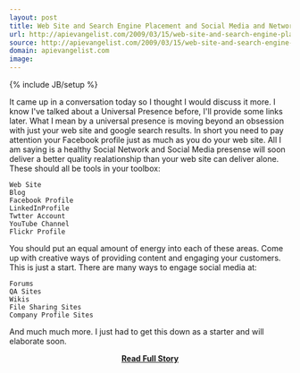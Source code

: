 ```yaml
---
layout: post
title: Web Site and Search Engine Placement and Social Media and Network Presence
url: http://apievangelist.com/2009/03/15/web-site-and-search-engine-placement-and-social-media-and-network-presence/
source: http://apievangelist.com/2009/03/15/web-site-and-search-engine-placement-and-social-media-and-network-presence/
domain: apievangelist.com
image: 
---
```

{% include JB/setup %}<p>It came up in a conversation today so I thought I would discuss it more. I know I've talked about a Universal Presence before, I'll provide some links later.
What I mean by a universal presence is moving beyond an obsession with just your web site and google search results.
In short you need to pay attention your Facebook profile just as much as you do your web site. All I am saying is a healthy Social Network and Social Media presense will soon deliver a better quality realationship than your web site can deliver alone.
These should all be tools in your toolbox:

	Web Site
	Blog
	Facebook Profile
	LinkedInProfile
	Twtter Account
	YouTube Channel
	Flickr Profile

You should put an equal amount of energy into each of these areas. Come up with creative ways of providing content and engaging your customers.
This is just a start. There are many ways to engage social media at:

	Forums
	QA Sites
	Wikis
	File Sharing Sites
	Company Profile Sites

And much much more. I just had to get this down as a starter and will elaborate soon.</p>
<center><p><a href="http://apievangelist.com/2009/03/15/web-site-and-search-engine-placement-and-social-media-and-network-presence/" style='padding:25px; font-sze:18px; font-weight: bold;'>Read Full Story</a></p></center>
